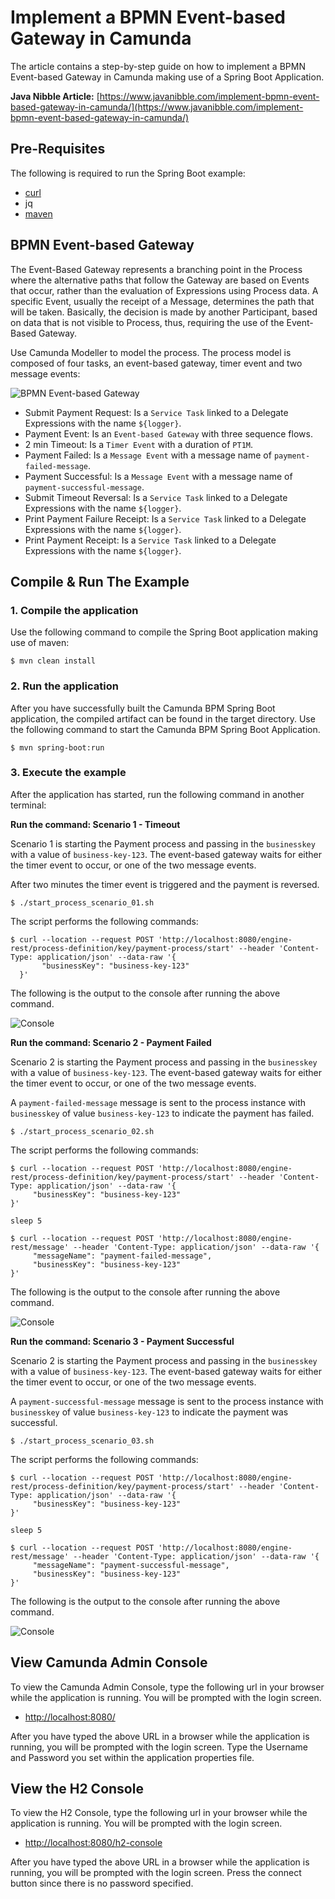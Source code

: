 # Implement a BPMN Event-based Gateway in Camunda
The article contains a step-by-step guide on how to implement a BPMN Event-based Gateway in Camunda making use of a Spring Boot Application. 

**Java Nibble Article:** [https://www.javanibble.com/implement-bpmn-event-based-gateway-in-camunda/](https://www.javanibble.com/implement-bpmn-event-based-gateway-in-camunda/)

## Pre-Requisites
The following is required to run the Spring Boot example:
* [curl](https://www.javanibble.com/how-to-install-curl-on-macos-using-homebrew/)
* jq
* [maven](https://www.javanibble.com/how-to-install-maven-on-macos-using-homebrew/)

## BPMN Event-based Gateway
The Event-Based Gateway represents a branching point in the Process where the alternative paths that follow the Gateway are based on Events that occur, rather than the evaluation of Expressions using Process data. A specific Event, usually the receipt of a Message, determines the path that will be taken. Basically, the decision is made by another Participant, based on data that is not visible to Process, thus, requiring the use of the Event-Based Gateway.

Use Camunda Modeller to model the process. The process model is composed of four tasks, an event-based gateway, timer event and two message events:

![BPMN Event-based Gateway](https://www.javanibble.com/assets/images/posts/bpmn-event-based-gateway/bpmn-event-based-gateway.png)

* Submit Payment Request: Is a `Service Task` linked to a Delegate Expressions with the name `${logger}`.
* Payment Event: Is an `Event-based Gateway` with three sequence flows.
* 2 min Timeout: Is a `Timer Event` with a duration of `PT1M`.
* Payment Failed: Is a `Message Event` with a message name of `payment-failed-message`.
* Payment Successful: Is a `Message Event` with a message name of `payment-successful-message`.
* Submit Timeout Reversal: Is a `Service Task` linked to a Delegate Expressions with the name `${logger}`.
* Print Payment Failure Receipt: Is a `Service Task` linked to a Delegate Expressions with the name `${logger}`.
* Print Payment Receipt: Is a `Service Task` linked to a Delegate Expressions with the name `${logger}`.


## Compile & Run The Example
### 1. Compile the application
Use the following command to compile the Spring Boot application making use of maven:

```shell
$ mvn clean install
```

### 2. Run the application
After you have successfully built the Camunda BPM Spring Boot application, the compiled artifact can be found in the
target directory. Use the following command to start the Camunda BPM Spring Boot Application.

```shell
$ mvn spring-boot:run
```

### 3. Execute the example
After the application has started, run the following command in another terminal:

**Run the command: Scenario 1 - Timeout**

Scenario 1 is starting the Payment process and passing in the `businesskey` with a value of `business-key-123`. The event-based gateway waits for either the timer event to occur, or one of the two message events.

After two minutes the timer event is triggered and the payment is reversed.

```shell
$ ./start_process_scenario_01.sh
```
The script performs the following commands:

```shell
$ curl --location --request POST 'http://localhost:8080/engine-rest/process-definition/key/payment-process/start' --header 'Content-Type: application/json' --data-raw '{
       "businessKey": "business-key-123"
  }'
```
The following is the output to the console after running the above command.

![Console](https://www.javanibble.com/assets/images/posts/bpmn-event-based-gateway/console-camunda-bpmn-event-based-gateway-scenario1.png)


**Run the command: Scenario 2 - Payment Failed**

Scenario 2 is starting the Payment process and passing in the `businesskey` with a value of `business-key-123`. The event-based gateway waits for either the timer event to occur, or one of the two message events.

A `payment-failed-message` message is sent to the process instance with `businesskey` of value `business-key-123` to indicate the payment has failed.

```shell
$ ./start_process_scenario_02.sh
```
The script performs the following commands:

```shell
$ curl --location --request POST 'http://localhost:8080/engine-rest/process-definition/key/payment-process/start' --header 'Content-Type: application/json' --data-raw '{
     "businessKey": "business-key-123"
}'

sleep 5

$ curl --location --request POST 'http://localhost:8080/engine-rest/message' --header 'Content-Type: application/json' --data-raw '{
     "messageName": "payment-failed-message",
     "businessKey": "business-key-123"
}'

```
The following is the output to the console after running the above command.

![Console](https://www.javanibble.com/assets/images/posts/bpmn-event-based-gateway/console-camunda-bpmn-event-based-gateway-scenario2.png)

**Run the command: Scenario 3 - Payment Successful**

Scenario 2 is starting the Payment process and passing in the `businesskey` with a value of `business-key-123`. The event-based gateway waits for either the timer event to occur, or one of the two message events.

A `payment-successful-message` message is sent to the process instance with `businesskey` of value `business-key-123` to indicate the payment was successful.

```shell
$ ./start_process_scenario_03.sh
```
The script performs the following commands:

```shell
$ curl --location --request POST 'http://localhost:8080/engine-rest/process-definition/key/payment-process/start' --header 'Content-Type: application/json' --data-raw '{
     "businessKey": "business-key-123"
}'

sleep 5

$ curl --location --request POST 'http://localhost:8080/engine-rest/message' --header 'Content-Type: application/json' --data-raw '{
     "messageName": "payment-successful-message",
     "businessKey": "business-key-123"
}'
```
The following is the output to the console after running the above command.

![Console](https://www.javanibble.com/assets/images/posts/bpmn-event-based-gateway/console-camunda-bpmn-event-based-gateway-scenario3.png)

## View Camunda Admin Console
To view the Camunda Admin Console, type the following url in your browser while the application is running. You will be prompted with the login screen.

* [http://localhost:8080/](http://localhost:8080/)

After you have typed the above URL in a browser while the application is running, you will be prompted with the login screen. Type the Username and Password you set within the application properties file.


## View the H2 Console
To view the H2 Console, type the following url in your browser while the application is running. You will be prompted with the login screen.

* [http://localhost:8080/h2-console](http://localhost:8080/h2-console)

After you have typed the above URL in a browser while the application is running, you will be prompted with the login screen. Press the connect button since there is no password specified.
